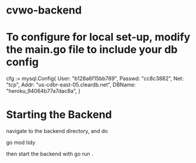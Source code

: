 # cvwo-backend

# To configure for local set-up, modify the main.go file to include your db config

cfg := mysql.Config{
		User:   "b128a6f15bb789",
		Passwd: "cc8c3882",
		Net:    "tcp",
		Addr:   "us-cdbr-east-05.cleardb.net",
		DBName: "heroku_94064b77a7dac8a",
}

# Starting the Backend

navigate to the backend directory, and do

go mod tidy

then start the backend with go run .
